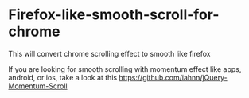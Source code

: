 # Firefox-like-smooth-scroll-for-chrome
This will convert chrome scrolling effect to smooth like firefox

If you are looking for smooth scrolling with momentum effect like apps, android, or ios, take a look at this
<a href="https://github.com/iahnn/jQuery-Momentum-Scroll">https://github.com/iahnn/jQuery-Momentum-Scroll</a>
